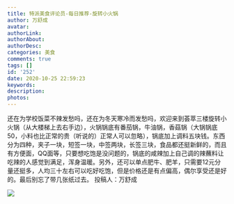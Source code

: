 ```yaml
---
title: 特派美食评论员-每日推荐-旋转小火锅
author: 万舒成
avatar: 
authorLink: 
authorAbout: 
authorDesc: 
categories: 美食
comments: true
tags: []
id: '252'
date: 2020-10-25 22:59:23
keywords:
description:
photos:
---
```


还在为学校饭菜不辣发愁吗，还在为冬天寒冷而发愁吗，欢迎来到荟萃三楼旋转小火锅（从大楼梯上去右手边），火锅锅底有番茄锅，牛油锅，香菇锅（大锅锅底50，小料也比正常的贵（听说的）正常人可以忽略），锅底加上调料五块钱。东西分为四种，夹子一块，短签一块，中签两块，长签三块，食品都还挺新鲜的，而且有方便面，QQ面等，只要想吃饱是没问题的，锅底的咸辣加上自己调的辣蘸料让吃辣的人感觉到满足，浑身温暖。另外，还可以单点肥牛、肥羊，只需要12元分量还挺多，人均三十左右可以吃好吃饱，但是价格还是有点偏高，偶尔享受还是好的。最后别忘了带几张纸过去。 投稿人：万舒成

![](https://cdn.jsdelivr.net/gh/aiupc/drawingbed/img/QQ图片20201025223840.jpg)